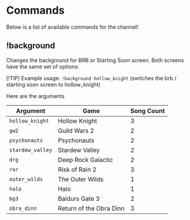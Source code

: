 # Commands
Below is a list of available commands for the channel!

## !background
Changes the background for BRB or Starting Soon screen. Both screens have the same set of options:

[!TIP]
Example usage: `!background hollow_knight` (switches the brb / starting soon screen to hollow_knight)

Here are the arguments 

| Argument         | Game                     | Song Count |
|------------------|--------------------------|------------|
| `hollow_knight`  | Hollow Knight            | 3          |
| `gw2`            | Guild Wars 2             | 2          |
| `psychonauts`    | Psychonauts              | 2          |
| `stardew_valley` | Stardew Valley           | 2          |
| `drg`            | Deep Rock Galactic       | 2          |
| `ror`            | Risk of Rain 2           | 3          |
| `outer_wilds`    | The Outer Wilds          | 1          |
| `halo`           | Halo                     | 1          |
| `bg3`            | Baldurs Gate 3           | 2          |
| `obra_dinn`      | Return of the Obra Dinn  | 3          |
